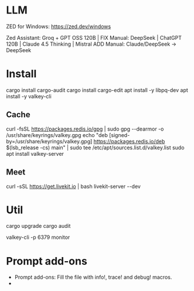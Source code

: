 # LLM

ZED for Windows: https://zed.dev/windows

Zed Assistant: Groq + GPT OSS 120B |
FIX Manual: DeepSeek | ChatGPT 120B | Claude 4.5 Thinking | Mistral
ADD Manual: Claude/DeepSeek -> DeepSeek

# Install


cargo install cargo-audit
cargo install cargo-edit
apt install -y libpq-dev
apt install -y valkey-cli

## Cache

curl -fsSL https://packages.redis.io/gpg | sudo gpg --dearmor -o /usr/share/keyrings/valkey.gpg
echo "deb [signed-by=/usr/share/keyrings/valkey.gpg] https://packages.redis.io/deb $(lsb_release -cs) main" | sudo tee /etc/apt/sources.list.d/valkey.list
sudo apt install valkey-server

## Meet

curl -sSL https://get.livekit.io | bash
livekit-server --dev



# Util

cargo upgrade
cargo audit

valkey-cli -p 6379 monitor

# Prompt add-ons

- Prompt add-ons: Fill the file with info!, trace! and debug! macros.
-
